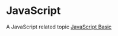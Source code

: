 # JavaScript
A JavaScript related topic
[JavaScript Basic](/JavaScript/Basic%20Javascript/readme.md)
